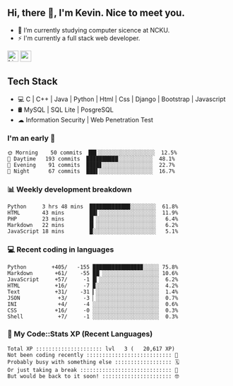 ## Hi, there 👋, I'm Kevin. Nice to meet you.

- 🌱 I’m currently studying computer sicence at NCKU.
- ⚡ I'm currently a full stack web developer.

<a href="https://www.linkedin.com/in/kevin12686/"><img alt="LinkedIn" src="https://img.shields.io/badge/linkedin%20-%230077B5.svg?&style=for-the-badge&logo=linkedin&logoColor=white" height=25></a>
<a href="https://www.instagram.com/kevin12686/"><img src="https://img.shields.io/badge/instagram-3f729b?&style=for-the-badge&logo=instagram&logoColor=white" height=25></a>

## Tech Stack

* 💻 C | C++ | Java | Python | Html | Css | Django | Bootstrap | Javascript
* 🛢️ MySQL | SQL Lite | PosgreSQL
* ☁ Information Security | Web Penetration Test

### I'm an early 🐤

<!-- early_bird start -->

```text
🌞 Morning    50 commits  ██▌░░░░░░░░░░░░░░░░░░  12.5%
🌆 Daytime   193 commits  ██████████░░░░░░░░░░░  48.1%
🌃 Evening    91 commits  ████▊░░░░░░░░░░░░░░░░  22.7%
🌙 Night      67 commits  ███▌░░░░░░░░░░░░░░░░░  16.7%
```

<!-- early_bird end -->

### 📊 Weekly development breakdown

<!-- code_time start -->

```text
Python     3 hrs 48 mins  ████████████▉░░░░░░░░  61.8%
HTML       43 mins        ██▍░░░░░░░░░░░░░░░░░░  11.9%
PHP        23 mins        █▎░░░░░░░░░░░░░░░░░░░   6.4%
Markdown   22 mins        █▎░░░░░░░░░░░░░░░░░░░   6.2%
JavaScript 18 mins        █░░░░░░░░░░░░░░░░░░░░   5.1%
```

<!-- code_time end -->

### 💻 Recent coding in languages

<!-- code_diff start -->

```text
Python        +405/   -155 ███████████████▉░░░░░ 75.8%
Markdown       +61/    -55 ██▏░░░░░░░░░░░░░░░░░░ 10.6%
JavaScript     +57/     -1 █▎░░░░░░░░░░░░░░░░░░░  6.2%
HTML           +16/     -7 ▉░░░░░░░░░░░░░░░░░░░░  4.2%
Text           +31/    -31 ▎░░░░░░░░░░░░░░░░░░░░  1.4%
JSON            +3/     -3 ▏░░░░░░░░░░░░░░░░░░░░  0.7%
INI             +4/     -4 ░░░░░░░░░░░░░░░░░░░░░  0.6%
CSS            +16/     -0 ░░░░░░░░░░░░░░░░░░░░░  0.3%
Shell           +7/     -1 ░░░░░░░░░░░░░░░░░░░░░  0.3%
```

<!-- code_diff end -->

### 🧰 My Code::Stats XP (Recent Languages)

<!-- codestats start -->

```text
Total XP ::::::::::::::::::::: lvl   3 (   20,617 XP) 
Not been coding recently ::::::::::::::::::::::::::: 🙈
Probably busy with something else :::::::::::::::::: 🗓
Or just taking a break ::::::::::::::::::::::::::::: 🌴
But would be back to it soon! :::::::::::::::::::::: 🤓
```

<!-- codestats end -->
